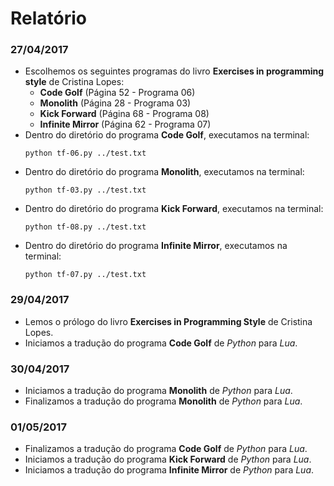 # Relatório #

### 27/04/2017 ###

- Escolhemos os seguintes programas do livro **Exercises in programming style** de Cristina Lopes:
  * **Code Golf** (Página 52 - Programa 06)
  * **Monolith** (Página 28 - Programa 03)
  * **Kick Forward** (Página 68 - Programa 08)
  * **Infinite Mirror** (Página 62 - Programa 07)
- Dentro do diretório do programa **Code Golf**, executamos na terminal:
	```
	python tf-06.py ../test.txt
	```
- Dentro do diretório do programa **Monolith**, executamos na terminal:
	```
	python tf-03.py ../test.txt
	```
- Dentro do diretório do programa **Kick Forward**, executamos na terminal:
	```
	python tf-08.py ../test.txt
	```
- Dentro do diretório do programa **Infinite Mirror**, executamos na terminal:
	```
	python tf-07.py ../test.txt
	```

### 29/04/2017 ###

- Lemos o prólogo do livro **Exercises in Programming Style** de Cristina Lopes.
- Iniciamos a tradução do programa **Code Golf** de *Python* para *Lua*.

### 30/04/2017 ###

- Iniciamos a tradução do programa **Monolith** de *Python* para *Lua*.
- Finalizamos a tradução do programa **Monolith** de *Python* para *Lua*.

### 01/05/2017 ###

- Finalizamos a tradução do programa **Code Golf** de *Python* para *Lua*.
- Iniciamos a tradução do programa **Kick Forward** de *Python* para *Lua*.
- Iniciamos a tradução do programa **Infinite Mirror** de *Python* para *Lua*.
